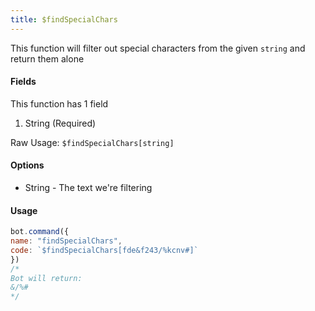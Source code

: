 ```yaml
---
title: $findSpecialChars
---
```


This function will filter out special characters from the given `string` and return them alone

#### Fields

This function  has 1 field

1. String \(Required\)

Raw Usage: `$findSpecialChars[string]`

#### Options

* String - The text we're filtering

#### Usage

```javascript
bot.command({
name: "findSpecialChars",
code: `$findSpecialChars[fde&f243/%kcnv#]`
})
/*
Bot will return:
&/%#
*/
```

